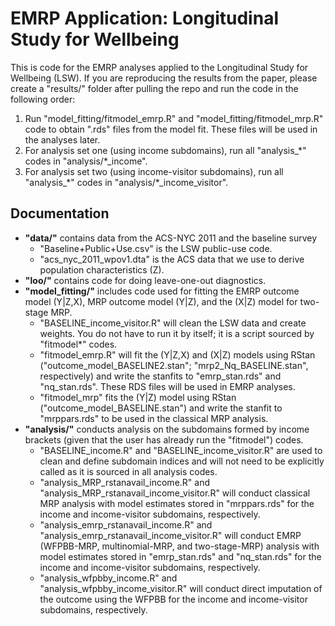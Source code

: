 # EMRP Application: Longitudinal Study for Wellbeing

This is code for the EMRP analyses applied to the Longitudinal Study for Wellbeing (LSW). If you are reproducing the results from the paper, please create a "results/" folder after pulling the repo and run the code in the following order:

1. Run "model_fitting/fitmodel_emrp.R" and "model_fitting/fitmodel_mrp.R" code to obtain ".rds" files from the model fit. These files will be used in the analyses later.
2. For analysis set one (using income subdomains), run all "analysis_\*" codes in "analysis/\*_income".
3. For analysis set two (using income-visitor subdomains), run all "analysis_\*" codes in "analysis/\*_income_visitor".

## Documentation

 * **"data/"** contains data from the ACS-NYC 2011 and the baseline survey
 	- "Baseline+Public+Use.csv" is the LSW public-use code.
	- "acs_nyc_2011_wpov1.dta" is the ACS data that we use to derive population characteristics (Z).
 * **"loo/"** contains code for doing leave-one-out diagnostics.
 * **"model_fitting/"** includes code used for fitting the EMRP outcome model (Y|Z,X), MRP outcome model (Y|Z), and the (X|Z) model for two-stage MRP.
 	- "BASELINE_income_visitor.R" will clean the LSW data and create weights. You do not have to run it by itself; it is a script sourced by "fitmodel*" codes.
	- "fitmodel_emrp.R" will fit the (Y|Z,X) and (X|Z) models using RStan ("outcome_model_BASELINE2.stan"; "mrp2_Nq_BASELINE.stan", respectively) and write the stanfits to "emrp_stan.rds" and "nq_stan.rds". These RDS files will be used in EMRP analyses.
	- "fitmodel_mrp" fits the (Y|Z) model using RStan ("outcome_model_BASELINE.stan") and write the stanfit to "mrppars.rds" to be used in the classical MRP analysis.
 * **"analysis/"** conducts analysis on the subdomains formed by income brackets (given that the user has already run the "fitmodel") codes. 
 	- "BASELINE_income.R" and "BASELINE_income_visitor.R" are used to clean and define subdomain indices and will not need to be explicitly called as it is sourced in all analysis codes.
	- "analysis_MRP_rstanavail_income.R" and "analysis_MRP_rstanavail_income_visitor.R" will conduct classical MRP analysis with model estimates stored in "mrppars.rds" for the income and income-visitor subdomains, respectively.
	- "analysis_emrp_rstanavail_income.R" and "analysis_emrp_rstanavail_income_visitor.R" will conduct EMRP (WFPBB-MRP, multinomial-MRP, and two-stage-MRP) analysis with model estimates stored in "emrp_stan.rds" and "nq_stan.rds" for the income and income-visitor subdomains, respectively.
	- "analysis_wfpbby_income.R" and "analysis_wfpbby_income_visitor.R" will conduct direct imputation of the outcome using the WFPBB for the income and income-visitor subdomains, respectively.
